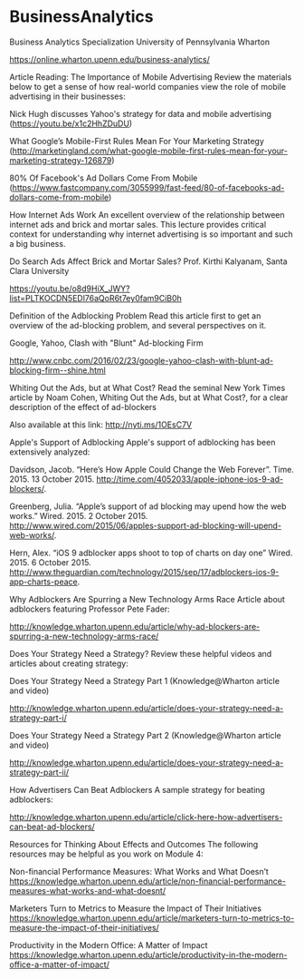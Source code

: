 # BusinessAnalytics
Business Analytics Specialization University of Pennsylvania Wharton

https://online.wharton.upenn.edu/business-analytics/

Article Reading:
The Importance of Mobile Advertising
Review the materials below to get a sense of how real-world companies view the role of mobile advertising in their businesses:

Nick Hugh discusses Yahoo's strategy for data and mobile advertising (https://youtu.be/x1c2HhZDuDU)

What Google’s Mobile-First Rules Mean For Your Marketing Strategy (http://marketingland.com/what-google-mobile-first-rules-mean-for-your-marketing-strategy-126879)

80% Of Facebook's Ad Dollars Come From Mobile (https://www.fastcompany.com/3055999/fast-feed/80-of-facebooks-ad-dollars-come-from-mobile)

How Internet Ads Work
An excellent overview of the relationship between internet ads and brick and mortar sales. This lecture provides critical context for understanding why internet advertising is so important and such a big business.

Do Search Ads Affect Brick and Mortar Sales? Prof. Kirthi Kalyanam, Santa Clara University

https://youtu.be/o8d9HiX_JWY?list=PLTKOCDN5EDl76aQoR6t7ey0fam9CiB0h

Definition of the Adblocking Problem
Read this article first to get an overview of the ad-blocking problem, and several perspectives on it.

Google, Yahoo, Clash with "Blunt" Ad-blocking Firm

http://www.cnbc.com/2016/02/23/google-yahoo-clash-with-blunt-ad-blocking-firm--shine.html

Whiting Out the Ads, but at What Cost?
Read the seminal New York Times article by Noam Cohen, Whiting Out the Ads, but at What Cost?, for a clear description of the effect of ad-blockers

Also available at this link: http://nyti.ms/1OEsC7V

Apple's Support of Adblocking
Apple's support of adblocking has been extensively analyzed:

Davidson, Jacob. “Here’s How Apple Could Change the Web Forever”. Time. 2015. 13 October 2015. <http://time.com/4052033/apple-iphone-ios-9-ad-blockers/>.

Greenberg, Julia. “Apple’s support of ad blocking may upend how the web works.” Wired. 2015. 2 October 2015. <http://www.wired.com/2015/06/apples-support-ad-blocking-will-upend-web-works/>.

Hern, Alex. “iOS 9 adblocker apps shoot to top of charts on day one” Wired. 2015. 6 October 2015. <http://www.theguardian.com/technology/2015/sep/17/adblockers-ios-9-app-charts-peace>.

Why Adblockers Are Spurring a New Technology Arms Race
Article about adblockers featuring Professor Pete Fader:

http://knowledge.wharton.upenn.edu/article/why-ad-blockers-are-spurring-a-new-technology-arms-race/

Does Your Strategy Need a Strategy?
Review these helpful videos and articles about creating strategy:

Does Your Strategy Need a Strategy Part 1 (Knowledge@Wharton article and video)

http://knowledge.wharton.upenn.edu/article/does-your-strategy-need-a-strategy-part-i/

Does Your Strategy Need a Strategy Part 2 (Knowledge@Wharton article and video)

http://knowledge.wharton.upenn.edu/article/does-your-strategy-need-a-strategy-part-ii/

How Advertisers Can Beat Adblockers
A sample strategy for beating adblockers:

http://knowledge.wharton.upenn.edu/article/click-here-how-advertisers-can-beat-ad-blockers/

Resources for Thinking About Effects and Outcomes
The following resources may be helpful as you work on Module 4:

Non-financial Performance Measures: What Works and What Doesn’t
https://knowledge.wharton.upenn.edu/article/non-financial-performance-measures-what-works-and-what-doesnt/

Marketers Turn to Metrics to Measure the Impact of Their Initiatives
https://knowledge.wharton.upenn.edu/article/marketers-turn-to-metrics-to-measure-the-impact-of-their-initiatives/

Productivity in the Modern Office: A Matter of Impact
https://knowledge.wharton.upenn.edu/article/productivity-in-the-modern-office-a-matter-of-impact/

